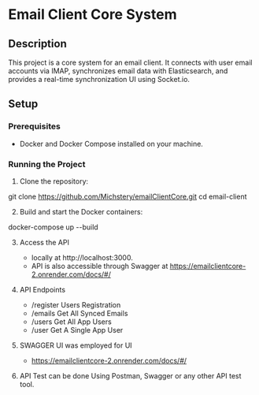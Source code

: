 # Email Client Core System

## Description

This project is a core system for an email client. It connects with user email accounts via IMAP, synchronizes email data with Elasticsearch, and provides a real-time synchronization UI using Socket.io.

## Setup

### Prerequisites

- Docker and Docker Compose installed on your machine.

### Running the Project

1. Clone the repository:

git clone https://github.com/Michstery/emailClientCore.git
cd email-client

2. Build and start the Docker containers:

docker-compose up --build

3. Access the API
   - locally at http://localhost:3000.
   - API is also accessible through Swagger at https://emailclientcore-2.onrender.com/docs/#/

5. API Endpoints
    - /register   Users Registration
    - /emails     Get All Synced Emails
    - /users      Get All App Users
    - /user       Get A Single App User

6. SWAGGER UI was employed for UI  
   - https://emailclientcore-2.onrender.com/docs/#/

7. API Test can be done Using Postman, Swagger or any other API test tool.

